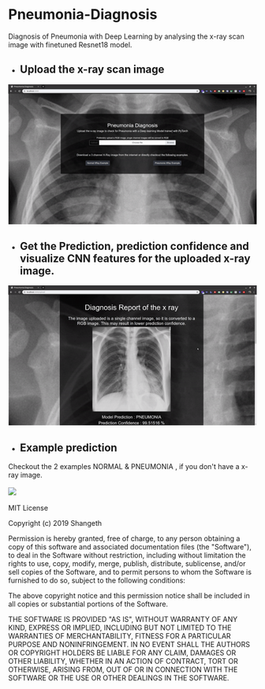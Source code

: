 # Pneumonia-Diagnosis
Diagnosis of Pneumonia with Deep Learning by analysing the x-ray scan image with finetuned Resnet18 model.

- ## Upload the x-ray scan image
![](assets/01-upload.gif)

- ## Get the Prediction, prediction confidence and visualize CNN features for the uploaded x-ray image.
![](assets/02-analyse_report.gif)

- ## Example prediction
Checkout the 2 examples NORMAL & PNEUMONIA , if you don't have a x-ray image.
<br><br>
![](assets/03-example.gif)


MIT License

Copyright (c) 2019 Shangeth

Permission is hereby granted, free of charge, to any person obtaining a copy
of this software and associated documentation files (the "Software"), to deal
in the Software without restriction, including without limitation the rights
to use, copy, modify, merge, publish, distribute, sublicense, and/or sell
copies of the Software, and to permit persons to whom the Software is
furnished to do so, subject to the following conditions:

The above copyright notice and this permission notice shall be included in all
copies or substantial portions of the Software.

THE SOFTWARE IS PROVIDED "AS IS", WITHOUT WARRANTY OF ANY KIND, EXPRESS OR
IMPLIED, INCLUDING BUT NOT LIMITED TO THE WARRANTIES OF MERCHANTABILITY,
FITNESS FOR A PARTICULAR PURPOSE AND NONINFRINGEMENT. IN NO EVENT SHALL THE
AUTHORS OR COPYRIGHT HOLDERS BE LIABLE FOR ANY CLAIM, DAMAGES OR OTHER
LIABILITY, WHETHER IN AN ACTION OF CONTRACT, TORT OR OTHERWISE, ARISING FROM,
OUT OF OR IN CONNECTION WITH THE SOFTWARE OR THE USE OR OTHER DEALINGS IN THE
SOFTWARE.
